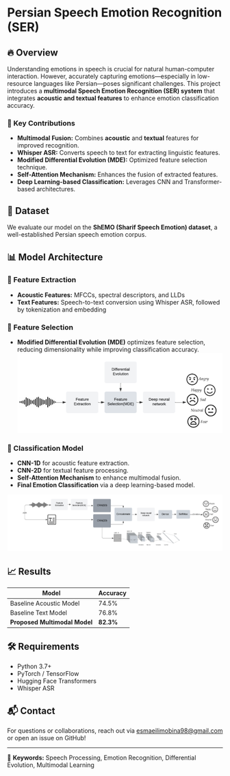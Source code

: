 # Persian Speech Emotion Recognition (SER)

## 🔥 Overview
Understanding emotions in speech is crucial for natural human-computer interaction. However, accurately capturing emotions—especially in low-resource languages like Persian—poses significant challenges. This project introduces a **multimodal Speech Emotion Recognition (SER) system** that integrates **acoustic and textual features** to enhance emotion classification accuracy.

### 🎯 Key Contributions
- **Multimodal Fusion:** Combines **acoustic** and **textual** features for improved recognition.
- **Whisper ASR:** Converts speech to text for extracting linguistic features.
- **Modified Differential Evolution (MDE):** Optimized feature selection technique.
- **Self-Attention Mechanism:** Enhances the fusion of extracted features.
- **Deep Learning-based Classification:** Leverages CNN and Transformer-based architectures.

## 📌 Dataset
We evaluate our model on the **ShEMO (Sharif Speech Emotion) dataset**, a well-established Persian speech emotion corpus.

## 📊 Model Architecture
### 🔹 Feature Extraction
- **Acoustic Features:** MFCCs, spectral descriptors, and LLDs
- **Text Features:** Speech-to-text conversion using Whisper ASR, followed by tokenization and embedding

### 🔹 Feature Selection
- **Modified Differential Evolution (MDE)** optimizes feature selection, reducing dimensionality while improving classification accuracy.
![](assets/Architecture.png)
### 🔹 Classification Model
- **CNN-1D** for acoustic feature extraction.
- **CNN-2D** for textual feature processing.
- **Self-Attention Mechanism** to enhance multimodal fusion.
- **Final Emotion Classification** via a deep learning-based model.

![](assets/Multimodal.png)

## 📈 Results
| Model | Accuracy |
|--------|---------|
| Baseline Acoustic Model | 74.5% |
| Baseline Text Model | 76.8% |
| **Proposed Multimodal Model** | **82.3%** |

## 🛠️ Requirements
- Python 3.7+
- PyTorch / TensorFlow
- Hugging Face Transformers
- Whisper ASR



## 📬 Contact
For questions or collaborations, reach out via esmaeilimobina98@gmail.com or open an issue on GitHub!

---
🎯 **Keywords:** Speech Processing, Emotion Recognition, Differential Evolution, Multimodal Learning

